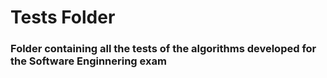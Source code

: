 # Tests Folder
### Folder containing all the tests of the algorithms developed for the Software Enginnering exam

